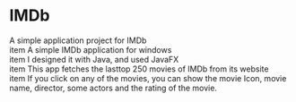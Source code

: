 # IMDb
A simple application project for IMDb </br>
item A simple IMDb application for windows </br>
item I designed it with Java, and used JavaFX </br>
item This app fetches the lasttop 250 movies of IMDb from its website </br>
item If you click on any of the movies, you can show the movie Icon, movie name, director, some actors and the rating of the movie. </br> 
